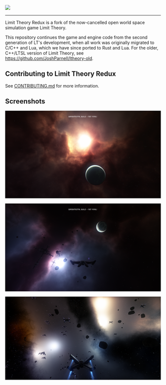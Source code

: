 <img src="res\images\LTR_logo2.png" style="width:rem;"/><br>

---

Limit Theory Redux is a fork of the now-cancelled open world space simulation game Limit Theory.

This repository continues the game and engine code from the second generation of LT's development, when all work was originally migrated to C/C++ and Lua, which we have since ported to Rust and Lua. For the older, C++/LTSL version of Limit Theory, see https://github.com/JoshParnell/ltheory-old.

## Contributing to Limit Theory Redux
See [CONTRIBUTING.md](CONTRIBUTING.md) for more information.

## Screenshots

![LTR Screenshot](./res/images/Readme_01.png)

![LTR Screenshot 2](./res/images/Readme_02.png)

![LTR Screenshot 3](./res/images/Readme_03.png)

